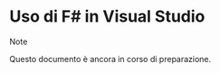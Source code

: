 # <a name="using-f-in-visual-studio"></a>Uso di F# in Visual Studio

> [!NOTE]
Questo documento è ancora in corso di preparazione.